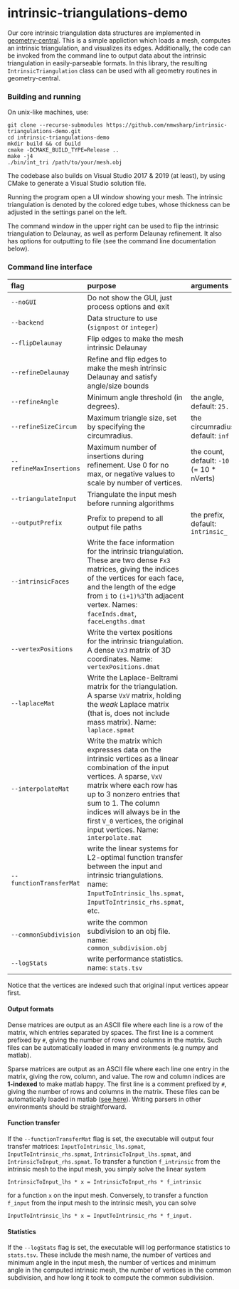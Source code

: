 # intrinsic-triangulations-demo

Our core intrinsic triangulation data structures are implemented in [geometry-central](http://geometry-central.net). This is a simple appliction which loads a mesh, computes an intrinsic triangulation, and visualizes its edges.  Additionally, the code can be invoked from the command line to output data about the intrinsic triangulation in easily-parseable formats.  In this library, the resulting `IntrinsicTriangulation` class can be used with all geometry routines in geometry-central. 

### Building and running

On unix-like machines, use:
```
git clone --recurse-submodules https://github.com/nmwsharp/intrinsic-triangulations-demo.git
cd intrinsic-triangulations-demo
mkdir build && cd build
cmake -DCMAKE_BUILD_TYPE=Release ..
make -j4
./bin/int_tri /path/to/your/mesh.obj
```

The codebase also builds on Visual Studio 2017 & 2019 (at least), by using CMake to generate a Visual Studio solution file.

Running the program open a UI window showing your mesh. The intrinsic triangulation is denoted by the colored edge tubes, whose thickness can be adjusted in the settings panel on the left.

The command window in the upper right can be used to flip the intrinsic triangulation to Delaunay, as well as perform Delaunay refinement. It also has options for outputting to file (see the command line documentation below).

### Command line interface

| flag | purpose | arguments |
| :------------- |:------------- | :-----|
| `--noGUI` | Do not show the GUI, just process options and exit | |
| `--backend` | Data structure to use (`signpost` or `integer`) | |
| `--flipDelaunay` | Flip edges to make the mesh intrinsic Delaunay | |
| `--refineDelaunay` | Refine and flip edges to make the mesh intrinsic Delaunay and satisfy angle/size bounds | |
| `--refineAngle` | Minimum angle threshold (in degrees). | the angle, default: `25.` |
| `--refineSizeCircum` | Maximum triangle size, set by specifying the circumradius. | the circumradius, default: `inf` |
| `--refineMaxInsertions` | Maximum number of insertions during refinement. Use 0 for no max, or negative values to scale by number of vertices. | the count, default: `-10` (= 10 * nVerts) |
| `--triangulateInput` | Triangulate the input mesh before running algorithms | |
| `--outputPrefix` |  Prefix to prepend to all output file paths | the prefix, default: `intrinsic_`|
| `--intrinsicFaces` | Write the face information for the intrinsic triangulation. These are two dense `Fx3` matrices, giving the indices of the vertices for each face, and the length of the edge from `i` to `(i+1)%3`'th adjacent vertex. Names: `faceInds.dmat`, `faceLengths.dmat` | |
| `--vertexPositions` | Write the vertex positions for the intrinsic triangulation. A dense `Vx3` matrix of 3D coordinates. Name: `vertexPositions.dmat` | |
| `--laplaceMat` | Write the Laplace-Beltrami matrix for the triangulation. A sparse `VxV` matrix, holding the _weak_ Laplace matrix (that is, does not include mass matrix). Name: `laplace.spmat` | |
| `--interpolateMat` | Write the matrix which expresses data on the intrinsic vertices as a linear combination of the input vertices. A sparse, `VxV` matrix where each row has up to 3 nonzero entries that sum to 1. The column indices will always be in the first `V_0` vertices, the original input vertices. Name: `interpolate.mat`| |
| `--functionTransferMat` | write the linear systems for L2-optimal function transfer between the input and intrinsic triangulations. name: `InputToIntrinsic_lhs.spmat`, `InputToIntrinsic_rhs.spmat`, etc. | |
| `--commonSubdivision` | write the common subdivision to an obj file. name: `common_subdivision.obj` | |
| `--logStats` | write performance statistics. name: `stats.tsv` | |

Notice that the vertices are indexed such that original input vertices appear first.

#### Output formats

Dense matrices are output as an ASCII file where each line is a row of the matrix, which entries separated by spaces. The first line is a comment prefixed by `#`, giving the number of rows and columns in the matrix. Such files can be automatically loaded in many environments (e.g numpy and matlab).

Sparse matrices are output as an ASCII file where each line one entry in the matrix, giving the row, column, and value. The row and column indices are **1-indexed** to make matlab happy. The first line is a comment prefixed by `#`, giving the number of rows and columns in the matrix. These files can be automatically loaded in matlab ([see here](https://www.mathworks.com/help/matlab/ref/spconvert.html)). Writing parsers in other environments should be straightforward.

#### Function transfer
If the `--functionTransferMat` flag is set, the executable will output four transfer matrices: `InputToIntrinsic_lhs.spmat`, `InputToIntrinsic_rhs.spmat`, `IntrinsicToInput_lhs.spmat`, and `IntrinsicToInput_rhs.spmat`. To transfer a function `f_intrinsic` from the intrinsic mesh to the input mesh, you simply solve the linear system
```
IntrinsicToInput_lhs * x = IntrinsicToInput_rhs * f_intrinsic
```
for a function `x` on the input mesh. Conversely, to transfer a function `f_input` from the input mesh to the intrinsic mesh, you can solve
```
InputToIntrinsic_lhs * x = InputToIntrinsic_rhs * f_input.
```

#### Statistics
If the `--logStats` flag is set, the executable will log performance statistics to `stats.tsv`. These include the mesh name, the number of vertices and minimum angle in the input mesh, the number of vertices and minimum angle in the computed intrinsic mesh, the number of vertices in the common subdivision, and how long it took to compute the common subdivision.
